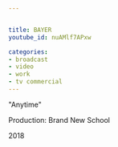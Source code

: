 ```yaml
---


title: BAYER
youtube_id: nuAMlf7APxw

categories:
- broadcast
- video
- work
- tv commercial
---
```

"Anytime"

Production: Brand New School

2018

